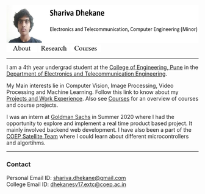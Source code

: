 
<img src=me.JPG height="100"/> [<img src = button_without_border/about.JPG width="80">]()
[<img src = button_without_border/research.JPG width="80">]()
[<img src = button_without_border/courses.JPG width="80">]()

___
I am a 4th year undergrad student at the [College of Engineering, Pune](https://www.coep.org.in/) in the [Department of Electronics and Telecommunication Engineering](https://www.coep.org.in/departments/entc).

My Main interests lie in Computer Vision, Image Processing, Video Processing and Machine Learning. Follow this link to know about my [Projects and Work Experience](/). Also see [Courses](/courses) for an overview of courses and course projects.

I was an intern at [Goldman Sachs]() in Summer 2020 where I had the opportunity to explore and implement a real time product based project. It mainly involved backend web development. I have also been a part of the [COEP Satellite Team]() where I could learn about different microcontrollers and algortihms.
___
### Contact
Personal Email ID: shariva.dhekane@gmail.com <br>
College Email ID: dhekanesv17.extc@coep.ac.in
